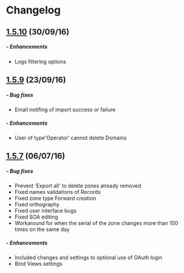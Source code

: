 # Changelog

## [1.5.10](https://github.com/globocom/GloboDNS/releases/tag/1.5.10) (30/09/16)
##### - Enhancements
 * Logs filtering options


## [1.5.9](https://github.com/globocom/GloboDNS/releases/tag/1.5.9) (23/09/16)
##### - Bug fixes
 * Email notifing of import success or failure
 

##### - Enhancements 
 * User of type'Operator' cannot delete Domains



## [1.5.7](https://github.com/globocom/GloboDNS/releases/tag/1.5.7) (06/07/16)
##### - Bug fixes
 * Prevent 'Export all' to delete zones already removed
 * Fixed names validations of Records
 * Fixed zone type Forward creation
 * Fixed orthography
 * Fixed user interface bugs
 * Fixed SOA editing
 * Workaround for when the serial of the zone changes more than 100 times on the same day

##### - Enhancements 
 * Included changes and settings to optional use of OAuth login
 * Bind Views settings


